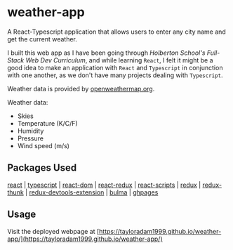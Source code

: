 # weather-app

A React-Typescript application that allows users to enter any city name and get the current weather.

I built this web app as I have been going through *Holberton School's Full-Stack Web Dev Curriculum*, and while learning ```React```, I felt
it might be a good idea to make an application with ```React``` and ```Typescript``` in conjunction with one another, as we don't have many projects
dealing with ```Typescript```.
  
Weather data is provided by [openweathermap.org](https://openweathermap.org/).
  
Weather data:
- Skies
- Temperature (K/C/F)
- Humidity
- Pressure
- Wind speed (m/s)
  
## Packages Used
[react](https://reactjs.org/docs/getting-started.html) |
[typescript](https://www.typescriptlang.org/) |
[react-dom](https://reactjs.org/docs/getting-started.html) |
[react-redux](https://react-redux.js.org/introduction) |
[react-scripts](https://react-scripts.netlify.com/docs/getting-started) |
[redux](https://redux.js.org/introduction) |
[redux-thunk](https://redux.js.org/docs/introduction#using-thunk) |
[redux-devtools-extension](https://chrome.google.com/webstore/detail/redux-devtools/lmhkpmbekcpmknklioeibfkpmmfibljd?hl=en) |
[bulma](https://bulma.io/) |
[ghpages](https://pages.github.com/)

## Usage
Visit the deployed webpage at [https://tayloradam1999.github.io/weather-app/](https://tayloradam1999.github.io/weather-app/)
